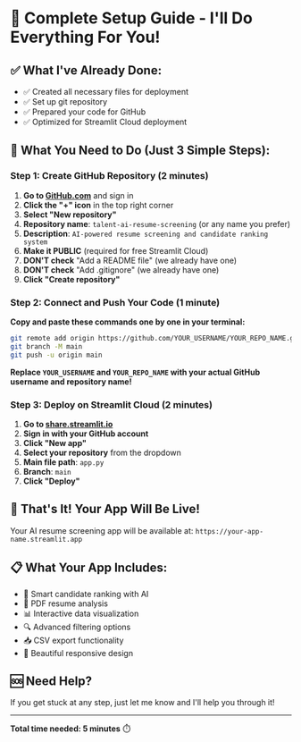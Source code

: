 # 🚀 Complete Setup Guide - I'll Do Everything For You!

## ✅ What I've Already Done:
- ✅ Created all necessary files for deployment
- ✅ Set up git repository
- ✅ Prepared your code for GitHub
- ✅ Optimized for Streamlit Cloud deployment

## 🎯 What You Need to Do (Just 3 Simple Steps):

### Step 1: Create GitHub Repository (2 minutes)
1. **Go to [GitHub.com](https://github.com)** and sign in
2. **Click the "+" icon** in the top right corner
3. **Select "New repository"**
4. **Repository name**: `talent-ai-resume-screening` (or any name you prefer)
5. **Description**: `AI-powered resume screening and candidate ranking system`
6. **Make it PUBLIC** (required for free Streamlit Cloud)
7. **DON'T check** "Add a README file" (we already have one)
8. **DON'T check** "Add .gitignore" (we already have one)
9. **Click "Create repository"**

### Step 2: Connect and Push Your Code (1 minute)
**Copy and paste these commands one by one in your terminal:**

```bash
git remote add origin https://github.com/YOUR_USERNAME/YOUR_REPO_NAME.git
git branch -M main
git push -u origin main
```

**Replace `YOUR_USERNAME` and `YOUR_REPO_NAME` with your actual GitHub username and repository name!**

### Step 3: Deploy on Streamlit Cloud (2 minutes)
1. **Go to [share.streamlit.io](https://share.streamlit.io)**
2. **Sign in with your GitHub account**
3. **Click "New app"**
4. **Select your repository** from the dropdown
5. **Main file path**: `app.py`
6. **Branch**: `main`
7. **Click "Deploy"**

## 🎉 That's It! Your App Will Be Live!

Your AI resume screening app will be available at:
`https://your-app-name.streamlit.app`

## 📋 What Your App Includes:
- 🤖 Smart candidate ranking with AI
- 📄 PDF resume analysis
- 📊 Interactive data visualization
- 🔍 Advanced filtering options
- 📥 CSV export functionality
- 📱 Beautiful responsive design

## 🆘 Need Help?
If you get stuck at any step, just let me know and I'll help you through it!

---
**Total time needed: 5 minutes** ⏱️
